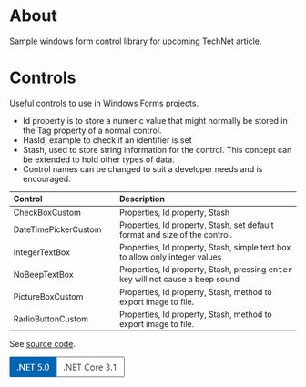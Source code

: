 ﻿# About

Sample windows form control library for upcoming TechNet article.

# Controls

Useful controls to use in Windows Forms projects.

- Id property is to store a numeric value that might normally be stored in the Tag property of a normal control.
- HasId, example to check if an identifier is set
- Stash, used to store string information for the control. This concept can be extended to hold other types of data.
- Control names can be changed to suit a developer needs and is encouraged.

| Control  | &nbsp; | Description  |
|:-------------|--|:---|
| CheckBoxCustom  | &nbsp; | Properties, Id property, Stash   |
| DateTimePickerCustom | &nbsp; | Properties, Id property, Stash, set default format and size of the control.   |
| IntegerTextBox  | &nbsp; | Properties, Id property, Stash, simple text box to allow only integer values   |
| NoBeepTextBox  | &nbsp; | Properties, Id property, Stash, pressing <kbd>enter</kbd> key will not cause a beep sound   |
| PictureBoxCustom  | &nbsp; | Properties, Id property, Stash, method to export image to file.   |
| RadioButtonCustom  | &nbsp; | Properties, Id property, Stash, method to export image to file.   |

See [source code](https://github.com/karenpayneoregon/team-controls/tree/master/TeamControls).

![net](../assets/Versions.png)
